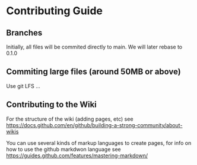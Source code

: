 # Contributing Guide

## Branches
Initially, all files will be commited directly to main. We will later rebase to 0.1.0

## Commiting large files (around 50MB or above)
Use git LFS
...

## Contributing to the Wiki
For the structure of the wiki (adding pages, etc) see <https://docs.github.com/en/github/building-a-strong-community/about-wikis>

You can use several kinds of markup languages to create pages, for info on how to use the github markdwon language see <https://guides.github.com/features/mastering-markdown/>
